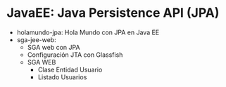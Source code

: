 # JavaEE: Java Persistence API (JPA)
- holamundo-jpa: Hola Mundo con JPA en Java EE
- sga-jee-web: 
	- SGA web con JPA
	- Configuración JTA con Glassfish
	- SGA WEB 
		- Clase Entidad Usuario
		- Listado Usuarios

